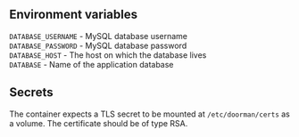 ## Environment variables
`DATABASE_USERNAME` - MySQL database username  
`DATABASE_PASSWORD` - MySQL database password  
`DATABASE_HOST` - The host on which the database lives  
`DATABASE` - Name of the application database  

## Secrets
The container expects a TLS secret to be mounted at `/etc/doorman/certs` as a volume. The certificate should be of type RSA.
